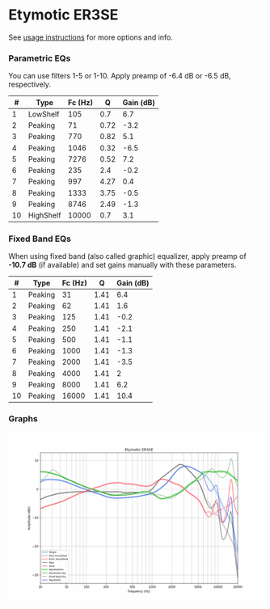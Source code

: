 # Etymotic ER3SE
See [usage instructions](https://github.com/jaakkopasanen/AutoEq#usage) for more options and info.

### Parametric EQs
You can use filters 1-5 or 1-10. Apply preamp of -6.4 dB or -6.5 dB, respectively.

|   # | Type      |   Fc (Hz) |    Q |   Gain (dB) |
|-----|-----------|-----------|------|-------------|
|   1 | LowShelf  |       105 | 0.7  |         6.7 |
|   2 | Peaking   |        71 | 0.72 |        -3.2 |
|   3 | Peaking   |       770 | 0.82 |         5.1 |
|   4 | Peaking   |      1046 | 0.32 |        -6.5 |
|   5 | Peaking   |      7276 | 0.52 |         7.2 |
|   6 | Peaking   |       235 | 2.4  |        -0.2 |
|   7 | Peaking   |       997 | 4.27 |         0.4 |
|   8 | Peaking   |      1333 | 3.75 |        -0.5 |
|   9 | Peaking   |      8746 | 2.49 |        -1.3 |
|  10 | HighShelf |     10000 | 0.7  |         3.1 |

### Fixed Band EQs
When using fixed band (also called graphic) equalizer, apply preamp of **-10.7 dB** (if available) and set gains manually with these parameters.

|   # | Type    |   Fc (Hz) |    Q |   Gain (dB) |
|-----|---------|-----------|------|-------------|
|   1 | Peaking |        31 | 1.41 |         6.4 |
|   2 | Peaking |        62 | 1.41 |         1.6 |
|   3 | Peaking |       125 | 1.41 |        -0.2 |
|   4 | Peaking |       250 | 1.41 |        -2.1 |
|   5 | Peaking |       500 | 1.41 |        -1.1 |
|   6 | Peaking |      1000 | 1.41 |        -1.3 |
|   7 | Peaking |      2000 | 1.41 |        -3.5 |
|   8 | Peaking |      4000 | 1.41 |         2   |
|   9 | Peaking |      8000 | 1.41 |         6.2 |
|  10 | Peaking |     16000 | 1.41 |        10.4 |

### Graphs
![](./Etymotic%20ER3SE.png)
